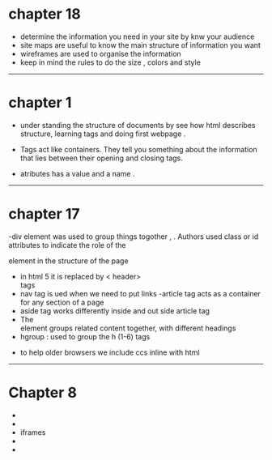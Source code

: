 # chapter 18 

- determine the information you need in your site by knw your audience 
- site maps are useful to know the main structure of information  you want 
- wireframes are used to organise the information 
- keep in mind the rules to do the size , colors and style 

------
# chapter 1 

- under standing the structure of documents by see how html describes structure, learning tags and doing first webpage .

- Tags act like containers. They tell you something about the information that lies between their opening and closing tags.
- atributes has a value and a name .
-------

# chapter 17 

-div element was used to group things togother , . Authors used class or id attributes to indicate the role of the <div> element in the structure of the page

- in html 5 it is replaced by < header> <footer> tags 
- nav tag is ued when we need to put links 
-article tag  acts as a container for any section of a page
- aside tag works differently inside and out side article tag 
- The <section> element groups related content together, with different headings 
- hgroup : used to group the h (1-6) tags 
* to help older browsers we include ccs inline with html 


------
# Chapter 8
-
- <!--and -->
- iframes 
-
-
>
>
>
